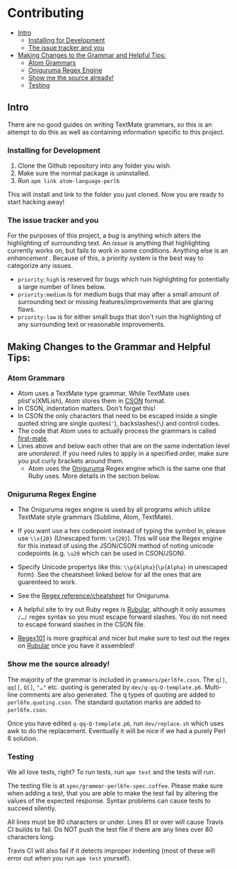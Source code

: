 
Contributing
=================

* [Intro](#intro)
   * [Installing for Development](#installing-for-development)
   * [The issue tracker and you](#the-issue-tracker-and-you)
* [Making Changes to the Grammar and Helpful Tips:](#making-changes-to-the-grammar-and-helpful-tips)
   * [Atom Grammars](#atom-grammars)
   * [Oniguruma Regex Engine](#oniguruma-regex-engine)
   * [Show me the source already!](#show-me-the-source-already)
   * [Testing](#testing)

## Intro
There are no good guides on writing TextMate grammars, so this is an attempt
to do this as well as containing information specific to this project.

### Installing for Development
1. Clone the Github repository into any folder you wish.
2. Make sure the normal package is uninstalled.
3. Run `apm link atom-language-perl6`

This will install and link to the folder you just cloned. Now you are ready to start hacking away!

### The issue tracker and you
For the purposes of this project, a *bug* is anything which alters the
highlighting of surrounding text. An *issue* is anything that highlighting
currently works on, but fails to work in some conditions.
Anything else is an *enhancement* .
Because of this, a priority system is the best way to categorize any issues.

* `priority:high` is reserved for bugs which ruin highlighting for potentially
  a large number of lines below.
* `priority:medium` is for medium bugs that may after a small amount of
  surrounding
  text or missing features/improvements that are glaring flaws.
* `priority:low` is for either small bugs that don't ruin the highlighting of
  any surrounding text or reasonable improvements.

## Making Changes to the Grammar and Helpful Tips:

### Atom Grammars

* Atom uses a TextMate type grammar. While TextMate uses plist's(XMLish),
  Atom stores them in [CSON][CSON] format.
* In CSON, indentation matters. Don't forget this!
* In CSON the only characters that need to be escaped inside a single quoted
  string are single quotes(`'`), backslashes(`\`) and control codes.
* The code that Atom uses to actually process the grammars is called
  [first-mate][first-mate].
* Lines above and below each other that are on the same indentation level
  are _unordered_. If you need rules to apply in a specified order, make
  sure you put curly brackets around them.
  * Atom uses the [Oniguruma][Oniguruma] Regex engine which is the same one that Ruby uses. More details in the section below.

### Oniguruma Regex Engine
* The Oniguruma regex engine is used by all programs which utilize
  TextMate style grammars (Sublime, Atom, TextMate).
* If you want use a hex codepoint instead of typing the symbol in, please use
  `\\x{20}` (Unescaped form: `\x{20}`).
  This will use the Regex engine for this instead of using the JSON/CSON method
  of noting unicode codepoints (e.g. `\u20` which can be used in CSON/JSON).
* Specify Unicode propertys like this: `\\p{Alpha}`(`\p{Alpha}` in unescaped
  form). See the cheatsheet linked below for all the ones that are guarenteed
  to work.


* See the [Regex reference/cheatsheet][Oniguruma-RE] for Oniguruma.

* A helpful site to try out Ruby regex is [Rubular][Rubular], although it only
  assumes `/…/` regex syntax so you must escape forward slashes. You do not
  need to escape forward slashes in the CSON file.
* [Regex101](regex101.com) is more graphical and nicer but make
  sure to test out the regex on [Rubular][Rubular] once you have it assembled!

### Show me the source already!
The majority of the grammar is included in `grammars/perl6fe.cson`.
The `q[]`, `qq[]`, `Q[]`, `"…"` etc. quoting is generated by `dev/q-qq-Q-template.p6`.
Multi-line comments are also generated. The q types of quoting are added to
`perl6fe.quoting.cson`. The standard quotation marks are added to `perl6fe.cson`.

Once you have edited `q-qq-Q-template.p6`, run `dev/replace.sh` which uses
awk to do the replacement. Eventually it will be nice if we had a purely Perl 6
solution.

### Testing
We all love tests, right? To run tests, run `apm test` and the tests will run.

The testing file is at `spec/grammar-perl6fe-spec.coffee`. Please make sure
when adding a test, that you are able to make the test fail by altering the
values of the expected response. Syntax problems can cause tests to succeed
silently.

All lines must be 80 characters or under. Lines 81 or over will cause Travis CI
builds to fail.  Do NOT push the test file if there are any lines over 80
characters long.

Travis CI will also fail if it detects improper indenting (most of these will
error out when you run `apm test` yourself).



[CSON]: https://github.com/bevry/cson
[Rubular]: http://rubular.com/
[Oniguruma]: https://en.wikipedia.org/wiki/Oniguruma
[Oniguruma-RE]: https://github.com/kkos/oniguruma/blob/master/doc/RE
[first-mate]: https://github.com/atom/first-mate
